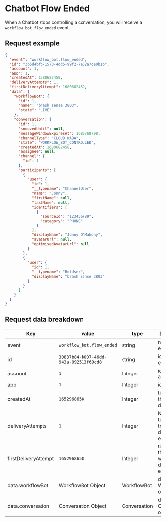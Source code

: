 # Chatbot Flow Ended

When a Chatbot stops controlling a conversation, you will receive a `workflow_bot.flow_ended` event.

## Request example

```json
{
  "event": "workflow_bot.flow_ended",
  "id": "3b5d4bfb-1573-4dd5-99f2-7e62a7ce0b1b",
  "account": 1,
  "app": 1,
  "createdAt": 1680682459,
  "deliveryAttempts": 1,
  "firstDeliveryAttempt": 1680682459,
  "data": {
    "workflowBot": {
      "id": 1,
      "name": "brash sense 3803",
      "state": "LIVE"
    },
    "conversation": {
      "id": 1,
      "snoozedUntil": null,
      "messageWindowExpiresAt": 1680768798,
      "channelType": "CLOUD_WABA",
      "state": "WORKFLOW_BOT_CONTROLLED",
      "createdAt": 1680682458,
      "assignee": null,
      "channel": {
        "id": 1
      },
      "participants": [
        {
          "user": {
            "id": 1,
            "__typename": "ChannelUser",
            "name": "Jonny",
            "firstName": null,
            "lastName": null,
            "identifiers": [
              {
                "sourceId": "123456789",
                "category": "PHONE"
              }
            ],
            "displayName": "Jonny O'Mahony",
            "avatarUrl": null,
            "optimisedAvatarUrl": null
          }
        },
        {
          "user": {
            "id": 1,
            "__typename": "BotUser",
            "displayName": "brash sense 3803"
          }
        }
      ]
    }
  }
}
```

## Request data breakdown

| Key                  | value                                  | type         | Description                                               |
| -------------------- | -------------------------------------- | ------------ | --------------------------------------------------------- |
| event                | `workflow_bot.flow_ended`              | string       | name of the event                                         |
| id                   | `30837b84-b007-46dd-943a-092513f69cd8` | string       | id of the event                                           |
| account              | `1`                                    | Integer      | id of the account                                         |
| app                  | `1`                                    | Integer      | id of the app                                             |
| createdAt            | `1652968658`                           | Integer      | timestamp of the creation date                            |
| deliveryAttempts     | `1`                                    | Integer      | Number of times we tried to deliver the event             |
| firstDeliveryAttempt | `1652968658`                           | Integer      | timestamp of the first time we tried to deliver the event |
| data.workflowBot     | WorkflowBot Object                     | WorkflowBot  | data of the WorkflowBot object                            |
| data.conversation    | Conversation Object                    | Conversation | data of the Conversation object                           |
